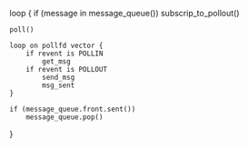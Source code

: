 
loop {
	if (message in message_queue())
		subscrip_to_pollout()
	
	poll()

	loop on pollfd vector {
		if revent is POLLIN
			get_msg
		if revent is POLLOUT
			send_msg
			msg_sent
	}

	if (message_queue.front.sent())
		message_queue.pop()

}